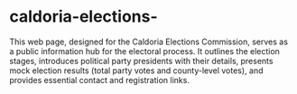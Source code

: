 # caldoria-elections-
This web page, designed for the Caldoria Elections Commission, serves as a public information hub for the electoral process. It outlines the election stages, introduces political party presidents with their details, presents mock election results (total party votes and county-level votes), and provides essential contact and registration links.
